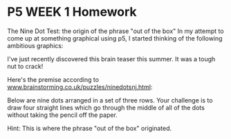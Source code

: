 # P5 WEEK 1 Homework

The Nine Dot Test: the origin of the phrase "out of the box"
In my attempt to come up at something graphical using p5, I started thinking of the following ambitious graphics:

I've just recently discovered this brain teaser this summer. It was a tough nut to crack!

Here's the premise according to www.brainstorming.co.uk/puzzles/ninedotsnj.html:

Below are nine dots arranged in a set of three rows. 
Your challenge is to draw four straight lines which go through the middle of all of the dots 
without taking the pencil off the paper.

Hint: This is where the phrase "out of the box" originated.

